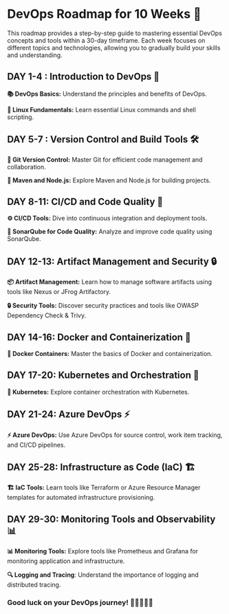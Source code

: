 # DevOps Roadmap for 10 Weeks 🚀

This roadmap provides a step-by-step guide to mastering essential DevOps concepts and tools within a 30-day timeframe. Each week focuses on different topics and technologies, allowing you to gradually build your skills and understanding.

## DAY 1-4 : Introduction to DevOps 🎯

**📚 DevOps Basics:** Understand the principles and benefits of DevOps.

**🐧 Linux Fundamentals:** Learn essential Linux commands and shell scripting.


## DAY 5-7 : Version Control and Build Tools 🛠️

**🌱 Git Version Control:** Master Git for efficient code management and collaboration.

**🚀 Maven and Node.js:** Explore Maven and Node.js for building projects.



## DAY 8-11: CI/CD and Code Quality 🔄

**⚙️ CI/CD Tools:** Dive into continuous integration and deployment tools.

**🎯 SonarQube for Code Quality:** Analyze and improve code quality using SonarQube.



## DAY 12-13: Artifact Management and Security 🔒

**📦 Artifact Management:** Learn how to manage software artifacts using tools like Nexus or JFrog Artifactory.

**🔒 Security Tools:** Discover security practices and tools like OWASP Dependency Check & Trivy.


## DAY 14-16: Docker and Containerization 🐳

**🐳 Docker Containers:** Master the basics of Docker and containerization.



## DAY 17-20: Kubernetes and Orchestration 🚢

**🚢 Kubernetes:** Explore container orchestration with Kubernetes.



## DAY 21-24: Azure DevOps ⚡

**⚡ Azure DevOps:** Use Azure DevOps for source control, work item tracking, and CI/CD pipelines.



## DAY 25-28: Infrastructure as Code (IaC) 🏗️

**🏗️ IaC Tools:** Learn tools like Terraform or Azure Resource Manager templates for automated infrastructure provisioning.


## DAY 29-30: Monitoring Tools and Observability 📊

**📊 Monitoring Tools:** Explore tools like Prometheus and Grafana for monitoring application and infrastructure.

**🔍 Logging and Tracing**: Understand the importance of logging and distributed tracing.



### Good luck on your DevOps journey! 🚀👩‍💻👨‍💻
